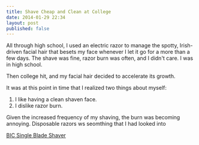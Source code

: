 ```yaml
---
title: Shave Cheap and Clean at College
date: 2014-01-29 22:34
layout: post
published: false
---
```

All through high school, I used an electric razor to manage the spotty, Irish-driven facial hair that besets my face whenever I let it go for a more than a few days. The shave was fine, razor burn was often, and I didn't care. I was in high school. 

Then college hit, and my facial hair decided to accelerate its growth. 

It was at this point in time that I realized two things about myself: 

1. I like having a clean shaven face. 
2. I dislike razor burn. 

Given the increased frequency of my shaving, the burn was becoming annoying. Disposable razors ws seomthing that I had looked into 


[BIC Single Blade Shaver](http://www.amazon.com/gp/product/B00070QF0C/ref=as_li_ss_tl?ie=UTF8&camp=1789&creative=390957&creativeASIN=B00070QF0C&linkCode=as2&tag=kyldre-20)

